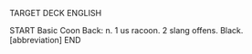 TARGET DECK
ENGLISH

START
Basic
Coon
Back: n. 1 us racoon. 2 slang offens. Black. [abbreviation]
END
